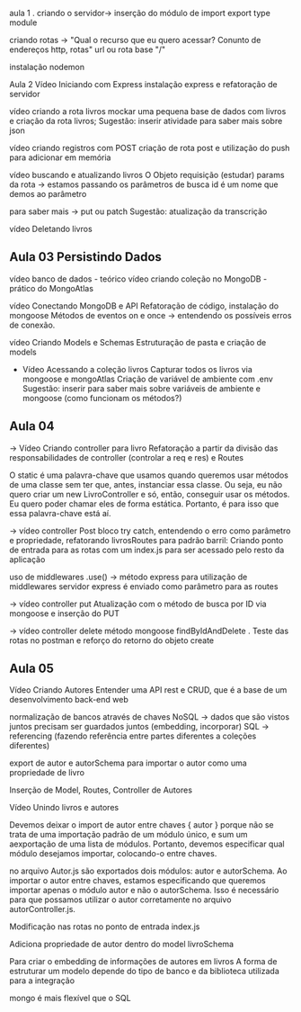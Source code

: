 aula 1 . criando o servidor-> inserção do módulo de import export type module

criando rotas -> "Qual o recurso que eu quero acessar? Conunto de endereços http, rotas"
url ou rota base "/"

instalação nodemon

Aula 2
Vídeo Iniciando com Express
instalação express e refatoração de servidor

vídeo criando a rota livros
mockar uma pequena base de dados com livros e criação da rota livros;
Sugestão: inserir atividade para saber mais sobre json

vídeo criando registros com POST
criação de rota post e utilização do push para adicionar em memória

vídeo buscando e atualizando livros
O Objeto requisição (estudar)
params da rota -> estamos passando os parâmetros de busca
id é um nome que demos ao parâmetro

para saber mais -> put ou patch
Sugestão: atualização da transcrição

vídeo Deletando livros

## Aula 03 Persistindo Dados

vídeo banco de dados - teórico
vídeo criando coleção no MongoDB - prático do MongoAtlas

vídeo Conectando MongoDB e API
Refatoração de código, instalação do mongoose
Métodos de eventos on e once -> entendendo os possíveis erros de conexão.

vídeo Criando Models e Schemas
Estruturação de pasta e criação de models


- Vídeo Acessando a coleção livros
Capturar todos os livros via mongoose e mongoAtlas
Criação de variável de ambiente com .env
Sugestão: inserir para saber mais sobre variáveis de ambiente e mongoose (como funcionam os métodos?)

## Aula 04

-> Vídeo Criando controller para livro
Refatoração a partir da divisão das responsabilidades de controller (controlar a req e res) e Routes

O static é uma palavra-chave que usamos quando queremos usar métodos de uma classe sem ter que, antes, instanciar essa classe. Ou seja, eu não quero criar um new LivroController e só, então, conseguir usar os métodos. Eu quero poder chamar eles de forma estática. Portanto, é para isso que essa palavra-chave está aí.

-> vídeo controller Post
bloco try catch, entendendo o erro como parâmetro e propriedade, refatorando livrosRoutes para padrão barril: Criando ponto de entrada para as rotas com um index.js para ser acessado pelo resto da aplicação

uso de middlewares .use() -> método express para utilização de middlewares
servidor express é enviado como parâmetro para as routes

-> vídeo controller put
Atualização com o método de busca por ID via mongoose e inserção do PUT

-> vídeo controller delete
método mongoose findByIdAndDelete . Teste das rotas no postman e reforço do retorno do objeto create

## Aula 05

Vídeo Criando Autores
Entender uma API rest e CRUD, que é a base de um desenvolvimento back-end web

normalização de bancos através de chaves
NoSQL -> dados que são vistos juntos precisam ser guardados juntos (embedding, incorporar)
SQL -> referencing (fazendo referência entre partes diferentes a coleções diferentes)

export de autor e autorSchema para importar o autor como uma propriedade de livro

Inserção de Model, Routes, Controller de Autores

Vídeo Unindo livros e autores

Devemos deixar o import de autor entre chaves { autor } porque não se trata de uma importação padrão de um módulo único, e sum um aexportação de uma lista de módulos. Portanto, devemos especificar qual módulo desejamos importar, colocando-o entre chaves.

no arquivo Autor.js são exportados dois módulos: autor e autorSchema. Ao importar o autor entre chaves, estamos especificando que queremos importar apenas o módulo autor e não o autorSchema. Isso é necessário para que possamos utilizar o autor corretamente no arquivo autorController.js.

Modificação nas rotas no ponto de entrada index.js

Adiciona propriedade de autor dentro do model livroSchema

Para criar o embedding de informações de autores em livros 
A forma de estruturar um modelo depende do tipo de banco e da biblioteca utilizada para a integração

mongo é mais flexível que o SQL
